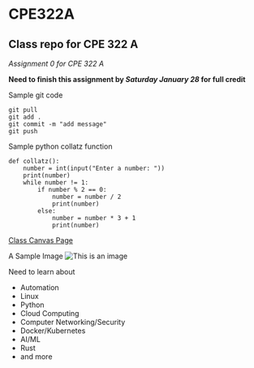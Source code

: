 # CPE322A
## Class repo for CPE 322 A 


*Assignment 0 for CPE 322 A*


**Need to finish this assignment by _Saturday January 28_ for full credit**


Sample git code
```
git pull
git add .
git commit -m "add message"
git push
```
Sample python collatz function
```
def collatz():
    number = int(input("Enter a number: "))
    print(number)
    while number != 1:
        if number % 2 == 0:
            number = number / 2
            print(number)
        else:
            number = number * 3 + 1
            print(number)
```
[Class Canvas Page](https://sit.instructure.com/courses/64902)

A Sample Image
![This is an image](https://external-content.duckduckgo.com/iu/?u=https%3A%2F%2Ftse3.mm.bing.net%2Fth%3Fid%3DOIP.qpHsUsFDoRIEIsS_7AZh0QHaHQ%26pid%3DApi&f=1&ipt=fa76085ef5c81c125bfbb6fcb702deb09fd6e93a29cae3f59208b83544784321&ipo=images)


Need to learn about
+ Automation
+ Linux
+ Python
+ Cloud Computing
+ Computer Networking/Security
+ Docker/Kubernetes
+ AI/ML
+ Rust
+ and more

